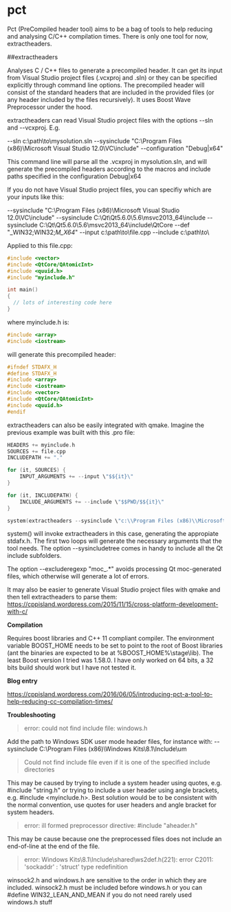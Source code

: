 # pct

Pct (PreCompiled header tool) aims to be a bag of tools to help reducing and analysing C/C++ compilation times. There is only one tool for now, extractheaders.

##extractheaders

Analyses C / C++ files to generate a precompiled header. It can get its input from Visual Studio project files (.vcxproj and .sln) or they can be specified explicitly through command line options. The precompiled header will consist of the standard headers that are included in the provided files (or any header included by the files recursively). It uses Boost Wave Preprocessor under the hood.

extractheaders can read Visual Studio project files with the options --sln and --vcxproj. E.g.

--sln c:\\path\\to\\mysolution.sln --sysinclude "C:\\Program Files (x86)\\Microsoft Visual Studio 12.0\\VC\\include" --configuration "Debug|x64"

This command line will parse all the .vcxproj in mysolution.sln, and will generate the precompiled headers according to the macros and include paths specified in the configuration Debug|x64

If you do not have Visual Studio project files, you can specifiy which are your inputs like this:

--sysinclude "C:\\Program Files (x86)\\Microsoft Visual Studio 12.0\\VC\\include" --sysinclude C:\\Qt\\Qt5.6.0\\5.6\\msvc2013_64\\include --sysinclude C:\\Qt\\Qt5.6.0\\5.6\\msvc2013_64\\include\\QtCore --def "_WIN32;WIN32;_M_X64_" --input c:\\path\\to\\file.cpp --include c:\\path\\to\\ 

Applied to this file.cpp:

```cpp
#include <vector>
#include <QtCore/QAtomicInt>
#include <quuid.h>
#include "myinclude.h"

int main()
{
  // lots of interesting code here
}
```

where myinclude.h is:

```cpp
#include <array>
#include <iostream>
```

will generate this precompiled header:

```cpp
#ifndef STDAFX_H
#define STDAFX_H
#include <array>
#include <iostream>
#include <vector>
#include <QtCore/QAtomicInt>
#include <quuid.h>
#endif
```


extractheaders can also be easily integrated with qmake. Imagine the previous example was built with this .pro file:

```cpp
HEADERS += myinclude.h
SOURCES += file.cpp
INCLUDEPATH += "."

for (it, SOURCES) {    
	INPUT_ARGUMENTS += --input \"$${it}\"
}

for (it, INCLUDEPATH) {    
	INCLUDE_ARGUMENTS += --include \"$$PWD/$${it}\"
}

system(extractheaders --sysinclude \"c:\\Program Files (x86)\\Microsoft Visual Studio 12.0\\VC\\include\\" --sysincludetree C:\\Qt\\Qt5.6.0\\5.6\\msvc2013_64\\include --def "_WIN32;WIN32;_M_X64;_IOSTREAM_" $$INPUT_ARGUMENTS $$INCLUDE_ARGUMENTS) --excluderegexp "moc_.*"
```

system() will invoke extractheaders in this case, generating the appropiate stdafx.h. The first two loops will generate the necessary arguments that the tool needs. The option --sysincludetree comes in handy to include all the Qt include subfolders.

The option --excluderegexp "moc_.*" avoids processing Qt moc-generated files, which otherwise will generate a lot of errors.

It may also be easier to generate Visual Studio project files with qmake and then tell extractheaders to parse them: https://cppisland.wordpress.com/2015/11/15/cross-platform-development-with-c/

**Compilation**

Requires boost libraries and C++ 11 compliant compiler. The environment variable BOOST_HOME needs to be set to point to the root of Boost libraries (ant the binaries are expected to be at %BOOST_HOME%\stage\lib). The least Boost version I tried was 1.58.0. I have only worked on 64 bits, a 32 bits build should work but I have not tested it.

**Blog entry**

https://cppisland.wordpress.com/2016/06/05/introducing-pct-a-tool-to-help-reducing-cc-compilation-times/

**Troubleshooting**

> error: could not find include file: windows.h

Add the path to Windows SDK user mode header files, for instance with: --sysinclude C:\Program Files (x86)\Windows Kits\8.1\Include\um

> Could not find include file even if it is one of the specified include directories

This may be caused by trying to include a system header using quotes, e.g. #include "string.h" or trying to include a user header using angle brackets, e.g. #include \<myinclude.h\>. Best solution would be to be consistent with the normal convention, use quotes for user headers and angle bracket for system headers.

> error: ill formed preprocessor directive: #include "aheader.h"

This may be cause because one the preprocessed files does not include an end-of-line at the end of the file.

> error: Windows Kits\8.1\Include\shared\ws2def.h(221): error C2011: 'sockaddr' : 'struct' type redefinition

winsock2.h and windows.h are sensitive to the order in which they are included. winsock2.h must be included before windows.h or you can #define WIN32_LEAN_AND_MEAN if you do not need rarely used windows.h stuff





